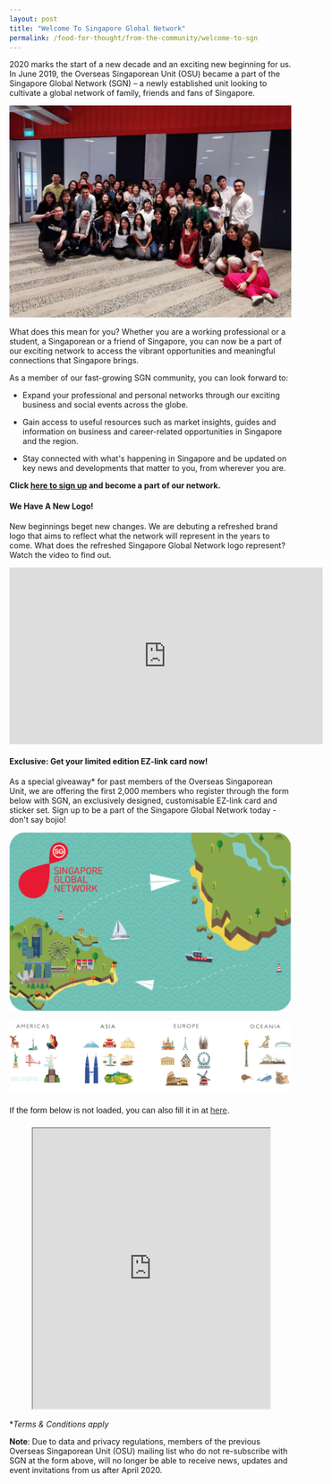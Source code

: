 ```yaml
---
layout: post
title: "Welcome To Singapore Global Network"
permalink: /food-for-thought/from-the-community/welcome-to-sgn
---
```

2020 marks the start of a new decade and an exciting new beginning for us. In June 2019, the Overseas Singaporean Unit (OSU) became a part of the Singapore Global Network (SGN) – a newly established unit looking to cultivate a global network of family, friends and fans of Singapore.

![Image](/images/stories/2019/sgn-welcome-on-board-2020.jpg)

What does this mean for you? Whether you are a working professional or a student, a Singaporean or a friend of Singapore, you can now be a part of our exciting network to access the vibrant opportunities and meaningful connections that Singapore brings.

As a member of our fast-growing SGN community, you can look forward to:

- Expand your professional and personal networks through our exciting business and social events across the globe.

- Gain access to useful resources such as market insights, guides and information on business and career-related opportunities in Singapore and the region.

- Stay connected with what's happening in Singapore and be updated on key news and developments that matter to you, from wherever you are.

**Click [here to sign up](https://form.gov.sg/5e54d7c7f64a660011675e5a) and become a part of our network.**

#### We Have A New Logo!

New beginnings beget new changes. We are debuting a refreshed brand logo that aims to reflect what the network will represent in the years to come. What does the refreshed Singapore Global Network logo represent? Watch the video to find out.

<iframe width="560" height="315" src="https://www.youtube.com/embed/3m3_lvN3nJ8" frameborder="0" allow="accelerometer; autoplay; encrypted-media; gyroscope; picture-in-picture" allowfullscreen></iframe>

#### Exclusive: Get your limited edition EZ-link card now!

As a special giveaway* for past members of the Overseas Singaporean Unit, we are offering the first 2,000 members who register through the form below with SGN, an exclusively designed, customisable EZ-link card and sticker set. Sign up to be a part of the Singapore Global Network today - don't say bojio!

![Image](/images/stories/2019/sgnezlink2020.png)

![Image](/images/stories/2019/sgnezlink2020-stickers.png)

<div style="font-family:Sans-Serif;font-size:15px;color:#000;opacity:0.9;padding-top:5px;padding-bottom:8px">If the form below is not loaded, you can also fill it in at <a href="https://form.gov.sg/5e54d7c7f64a660011675e5a">here</a>.</div>

<figure class="video_container">
<!-- Change the width and height values to suit you best -->
<iframe id="iframe" src="https://form.gov.sg/5e54d7c7f64a660011675e5a" style="width:100%;height:500px"></iframe>
</figure>

**Terms & Conditions apply*

**Note**: Due to data and privacy regulations, members of the previous Overseas Singaporean Unit (OSU) mailing list who do not re-subscribe with SGN at the form above, will no longer be able to receive news, updates and event invitations from us after April 2020.
